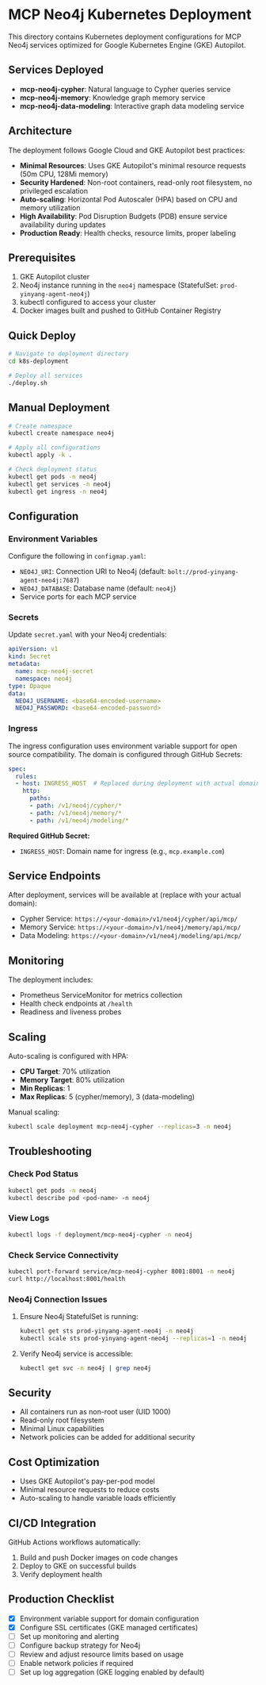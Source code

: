 # MCP Neo4j Kubernetes Deployment

This directory contains Kubernetes deployment configurations for MCP Neo4j services optimized for Google Kubernetes Engine (GKE) Autopilot.

## Services Deployed

- **mcp-neo4j-cypher**: Natural language to Cypher queries service
- **mcp-neo4j-memory**: Knowledge graph memory service 
- **mcp-neo4j-data-modeling**: Interactive graph data modeling service

## Architecture

The deployment follows Google Cloud and GKE Autopilot best practices:

- **Minimal Resources**: Uses GKE Autopilot's minimal resource requests (50m CPU, 128Mi memory)
- **Security Hardened**: Non-root containers, read-only root filesystem, no privileged escalation
- **Auto-scaling**: Horizontal Pod Autoscaler (HPA) based on CPU and memory utilization
- **High Availability**: Pod Disruption Budgets (PDB) ensure service availability during updates
- **Production Ready**: Health checks, resource limits, proper labeling

## Prerequisites

1. GKE Autopilot cluster
2. Neo4j instance running in the `neo4j` namespace (StatefulSet: `prod-yinyang-agent-neo4j`)
3. kubectl configured to access your cluster
4. Docker images built and pushed to GitHub Container Registry

## Quick Deploy

```bash
# Navigate to deployment directory
cd k8s-deployment

# Deploy all services
./deploy.sh
```

## Manual Deployment

```bash
# Create namespace
kubectl create namespace neo4j

# Apply all configurations
kubectl apply -k .

# Check deployment status
kubectl get pods -n neo4j
kubectl get services -n neo4j
kubectl get ingress -n neo4j
```

## Configuration

### Environment Variables

Configure the following in `configmap.yaml`:

- `NEO4J_URI`: Connection URI to Neo4j (default: `bolt://prod-yinyang-agent-neo4j:7687`)
- `NEO4J_DATABASE`: Database name (default: `neo4j`)
- Service ports for each MCP service

### Secrets

Update `secret.yaml` with your Neo4j credentials:

```yaml
apiVersion: v1
kind: Secret
metadata:
  name: mcp-neo4j-secret
  namespace: neo4j
type: Opaque
data:
  NEO4J_USERNAME: <base64-encoded-username>
  NEO4J_PASSWORD: <base64-encoded-password>
```

### Ingress

The ingress configuration uses environment variable support for open source compatibility. The domain is configured through GitHub Secrets:

```yaml
spec:
  rules:
  - host: INGRESS_HOST  # Replaced during deployment with actual domain
    http:
      paths:
      - path: /v1/neo4j/cypher/*
      - path: /v1/neo4j/memory/*
      - path: /v1/neo4j/modeling/*
```

**Required GitHub Secret:**
- `INGRESS_HOST`: Domain name for ingress (e.g., `mcp.example.com`)

## Service Endpoints

After deployment, services will be available at (replace with your actual domain):

- Cypher Service: `https://<your-domain>/v1/neo4j/cypher/api/mcp/`
- Memory Service: `https://<your-domain>/v1/neo4j/memory/api/mcp/`
- Data Modeling: `https://<your-domain>/v1/neo4j/modeling/api/mcp/`

## Monitoring

The deployment includes:

- Prometheus ServiceMonitor for metrics collection
- Health check endpoints at `/health`
- Readiness and liveness probes

## Scaling

Auto-scaling is configured with HPA:

- **CPU Target**: 70% utilization
- **Memory Target**: 80% utilization
- **Min Replicas**: 1
- **Max Replicas**: 5 (cypher/memory), 3 (data-modeling)

Manual scaling:

```bash
kubectl scale deployment mcp-neo4j-cypher --replicas=3 -n neo4j
```

## Troubleshooting

### Check Pod Status

```bash
kubectl get pods -n neo4j
kubectl describe pod <pod-name> -n neo4j
```

### View Logs

```bash
kubectl logs -f deployment/mcp-neo4j-cypher -n neo4j
```

### Check Service Connectivity

```bash
kubectl port-forward service/mcp-neo4j-cypher 8001:8001 -n neo4j
curl http://localhost:8001/health
```

### Neo4j Connection Issues

1. Ensure Neo4j StatefulSet is running:
   ```bash
   kubectl get sts prod-yinyang-agent-neo4j -n neo4j
   kubectl scale sts prod-yinyang-agent-neo4j --replicas=1 -n neo4j
   ```

2. Verify Neo4j service is accessible:
   ```bash
   kubectl get svc -n neo4j | grep neo4j
   ```

## Security

- All containers run as non-root user (UID 1000)
- Read-only root filesystem
- Minimal Linux capabilities
- Network policies can be added for additional security

## Cost Optimization

- Uses GKE Autopilot's pay-per-pod model
- Minimal resource requests to reduce costs
- Auto-scaling to handle variable loads efficiently

## CI/CD Integration

GitHub Actions workflows automatically:

1. Build and push Docker images on code changes
2. Deploy to GKE on successful builds
3. Verify deployment health

## Production Checklist

- [x] Environment variable support for domain configuration  
- [x] Configure SSL certificates (GKE managed certificates)
- [ ] Set up monitoring and alerting
- [ ] Configure backup strategy for Neo4j
- [ ] Review and adjust resource limits based on usage
- [ ] Enable network policies if required
- [ ] Set up log aggregation (GKE logging enabled by default)